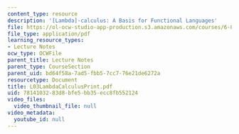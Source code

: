 ```yaml
---
content_type: resource
description: '[Lambda]-calculus: A Basis for Functional Languages'
file: https://ol-ocw-studio-app-production.s3.amazonaws.com/courses/6-827-multithreaded-parallelism-languages-and-compilers-fall-2002/7814103283d8bfe5bb35ecc8fb552124_L03LambdaCalculusPrint.pdf
file_type: application/pdf
learning_resource_types:
- Lecture Notes
ocw_type: OCWFile
parent_title: Lecture Notes
parent_type: CourseSection
parent_uid: bd64f58a-7ad5-fbb5-7cc7-76e21de6272a
resourcetype: Document
title: L03LambdaCalculusPrint.pdf
uid: 78141032-83d8-bfe5-bb35-ecc8fb552124
video_files:
  video_thumbnail_file: null
video_metadata:
  youtube_id: null
---
```

